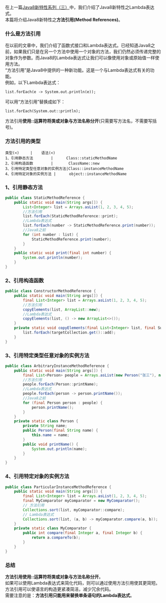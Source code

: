 在上一篇[Java8新特性系列（三）](https://github.com/tsfeng/JavaRobot/blob/master/blog/CoreJava/Java8Feature/Java8%E6%96%B0%E7%89%B9%E6%80%A7%E7%B3%BB%E5%88%97(%E4%B8%89).md)中，我们介绍了Java8新特性之Lambda表达式。  
本篇将介绍Java8新特性之**方法引用(Method References)**。  
### **什么是方法引用**  
在以前的文章中，我们介绍了函数式接口和Lambda表达式。已经知道Java8之前，如果我们只是在另一个方法中使用一个对象的方法，我们仍然必须传递完整的对象作为参数。而Java8的Lambda表达式让我们可以像使用对象或原始值一样使用方法。  
“方法引用”是Java8中提供的一种新功能。这是一个与Lambda表达式有关的功能。  
例如，以下Lambda表达式：  
```
list.forEach(e -> System.out.println(e));
```
可以用“方法引用”替换成如下：  
```
list.forEach(System.out::println);
```
方法引用**使用::运算符将类或对象与方法名称分开**(只需要写方法名，不需要写括号)。  
### **方法引用的类型**  
```table
类型(<)     |    语法(<) 
1、引用静态方法        |      Class::staticMethodName         
2、引用构造函数        |    	ClassName::new     
3、引用特定类型任意对象的实例方法|Class::instanceMethodName     
4、引用特定对象的实例方法 |      object::instanceMethodName       
```
### **1、引用静态方法**  
```java
public class StaticMethodReference {
    public static void main(String args[]) {
        List<Integer> list = Arrays.asList(1, 2, 3, 4, 5);
        //方法引用
        list.forEach(StaticMethodReference::print);
        //Lambda表达式
        list.forEach(number -> StaticMethodReference.print(number));
        //Java8之前
        for (int number : list) {
            StaticMethodReference.print(number);
        }
    }
    public static void print(final int number) {
        System.out.println(number);
    }
}
```
### **2、引用构造函数**  
```java
public class ConstructorMethodReference {
    public static void main(String args[]) {
        final List<Integer> list = Arrays.asList(1, 2, 3, 4, 5);
        //方法引用
        copyElements(list, ArrayList::new);
        //Lambda表达式
        copyElements(list, () -> new ArrayList<>());
    }
    private static void copyElements(final List<Integer> list, final Supplier<Collection<Integer>> targetCollection) {
        list.forEach(targetCollection.get()::add);
    }
}
```
### **3、引用特定类型任意对象的实例方法**  
```java
public class ArbitraryInstanceMethodReference {
    public static void main(String args[]) {
        final List<Person> people = Arrays.asList(new Person("张三"), new Person("李四"));
        //方法引用
        people.forEach(Person::printName);
        //Lambda表达式
        people.forEach(person -> person.printName());
        //Java8之前
        for (final Person person : people) {
            person.printName();
        }
    }
    private static class Person {
        private String name;
        public Person(final String name) {
            this.name = name;
        }
        public void printName() {
            System.out.println(name);
        }
    }
}
```
### **4、引用特定对象的实例方法**  
```java
public class ParticularInstanceMethodReference {
    public static void main(String args[]) {
        final List<Integer> list = Arrays.asList(1, 2, 3, 4, 5);
        final MyComparator myComparator = new MyComparator();
        // 方法引用
        Collections.sort(list, myComparator::compare);
        // Lambda表达式
        Collections.sort(list, (a, b) -> myComparator.compare(a, b));
    }
    private static class MyComparator {
        public int compare(final Integer a, final Integer b) {
            return a.compareTo(b);
        }
    }
}
```
### **总结**
**方法引用使用::运算符将类或对象与方法名称分开**。  
如果可以使用Lambda表达式来简化代码，则可以通过使用方法引用使其更简短。方法引用可以使语言的构造更紧凑简洁，减少冗余代码。    
需要注意的是：**方法引用只能用来替换单条语句的Lambda表达式**。  